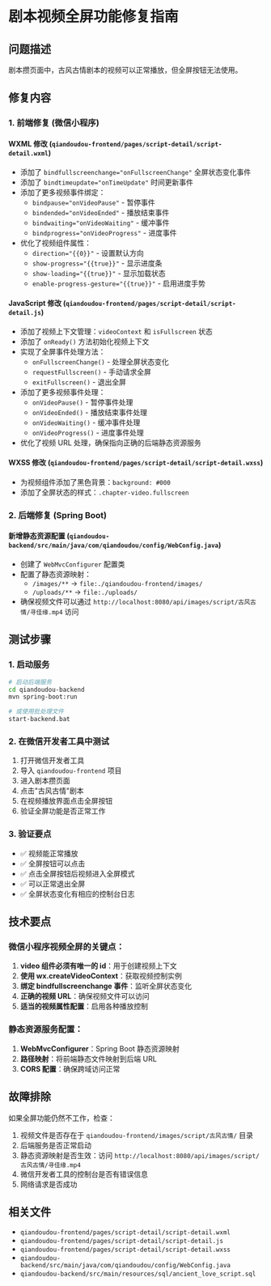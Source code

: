 # 剧本视频全屏功能修复指南

## 问题描述
剧本攒页面中，古风古情剧本的视频可以正常播放，但全屏按钮无法使用。

## 修复内容

### 1. 前端修复 (微信小程序)

#### WXML 修改 (`qiandoudou-frontend/pages/script-detail/script-detail.wxml`)
- 添加了 `bindfullscreenchange="onFullscreenChange"` 全屏状态变化事件
- 添加了 `bindtimeupdate="onTimeUpdate"` 时间更新事件
- 添加了更多视频事件绑定：
  - `bindpause="onVideoPause"` - 暂停事件
  - `bindended="onVideoEnded"` - 播放结束事件
  - `bindwaiting="onVideoWaiting"` - 缓冲事件
  - `bindprogress="onVideoProgress"` - 进度事件
- 优化了视频组件属性：
  - `direction="{{0}}"` - 设置默认方向
  - `show-progress="{{true}}"` - 显示进度条
  - `show-loading="{{true}}"` - 显示加载状态
  - `enable-progress-gesture="{{true}}"` - 启用进度手势

#### JavaScript 修改 (`qiandoudou-frontend/pages/script-detail/script-detail.js`)
- 添加了视频上下文管理：`videoContext` 和 `isFullscreen` 状态
- 添加了 `onReady()` 方法初始化视频上下文
- 实现了全屏事件处理方法：
  - `onFullscreenChange()` - 处理全屏状态变化
  - `requestFullscreen()` - 手动请求全屏
  - `exitFullscreen()` - 退出全屏
- 添加了更多视频事件处理：
  - `onVideoPause()` - 暂停事件处理
  - `onVideoEnded()` - 播放结束事件处理
  - `onVideoWaiting()` - 缓冲事件处理
  - `onVideoProgress()` - 进度事件处理
- 优化了视频 URL 处理，确保指向正确的后端静态资源服务

#### WXSS 修改 (`qiandoudou-frontend/pages/script-detail/script-detail.wxss`)
- 为视频组件添加了黑色背景：`background: #000`
- 添加了全屏状态的样式：`.chapter-video.fullscreen`

### 2. 后端修复 (Spring Boot)

#### 新增静态资源配置 (`qiandoudou-backend/src/main/java/com/qiandoudou/config/WebConfig.java`)
- 创建了 `WebMvcConfigurer` 配置类
- 配置了静态资源映射：
  - `/images/**` -> `file:./qiandoudou-frontend/images/`
  - `/uploads/**` -> `file:./uploads/`
- 确保视频文件可以通过 `http://localhost:8080/api/images/script/古风古情/寻佳缘.mp4` 访问

## 测试步骤

### 1. 启动服务
```bash
# 启动后端服务
cd qiandoudou-backend
mvn spring-boot:run

# 或使用批处理文件
start-backend.bat
```

### 2. 在微信开发者工具中测试
1. 打开微信开发者工具
2. 导入 `qiandoudou-frontend` 项目
3. 进入剧本攒页面
4. 点击"古风古情"剧本
5. 在视频播放界面点击全屏按钮
6. 验证全屏功能是否正常工作

### 3. 验证要点
- ✅ 视频能正常播放
- ✅ 全屏按钮可以点击
- ✅ 点击全屏按钮后视频进入全屏模式
- ✅ 可以正常退出全屏
- ✅ 全屏状态变化有相应的控制台日志

## 技术要点

### 微信小程序视频全屏的关键点：
1. **video 组件必须有唯一的 id**：用于创建视频上下文
2. **使用 wx.createVideoContext**：获取视频控制实例
3. **绑定 bindfullscreenchange 事件**：监听全屏状态变化
4. **正确的视频 URL**：确保视频文件可以访问
5. **适当的视频属性配置**：启用各种播放控制

### 静态资源服务配置：
1. **WebMvcConfigurer**：Spring Boot 静态资源映射
2. **路径映射**：将前端静态文件映射到后端 URL
3. **CORS 配置**：确保跨域访问正常

## 故障排除

如果全屏功能仍然不工作，检查：
1. 视频文件是否存在于 `qiandoudou-frontend/images/script/古风古情/` 目录
2. 后端服务是否正常启动
3. 静态资源映射是否生效：访问 `http://localhost:8080/api/images/script/古风古情/寻佳缘.mp4`
4. 微信开发者工具的控制台是否有错误信息
5. 网络请求是否成功

## 相关文件
- `qiandoudou-frontend/pages/script-detail/script-detail.wxml`
- `qiandoudou-frontend/pages/script-detail/script-detail.js`
- `qiandoudou-frontend/pages/script-detail/script-detail.wxss`
- `qiandoudou-backend/src/main/java/com/qiandoudou/config/WebConfig.java`
- `qiandoudou-backend/src/main/resources/sql/ancient_love_script.sql`
